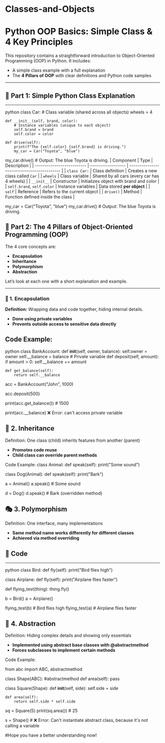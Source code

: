 # Classes-and-Objects
# Python OOP Basics: Simple Class & 4 Key Principles

This repository contains a straightforward introduction to Object-Oriented Programming (OOP) in Python. 
It includes:

- A simple class example with a full explanation
- The **4 Pillars of OOP** with clear definitions and Python code samples

---

## 🧱 Part 1: Simple Python Class Explanation

--- 
python
class Car:
    # Class variable (shared across all objects)
    wheels = 4

    def __init__(self, brand, color):
        # Instance variables (unique to each object)
        self.brand = brand
        self.color = color

    def drive(self):
        print(f"The {self.color} {self.brand} is driving.")
        my_car = Car("Toyota", "blue")
my_car.drive()   # Output: The blue Toyota is driving.
| Component                  | Type               | Description                                 |
| -------------------------- | ------------------ | ------------------------------------------- |
| `class Car:`               | Class definition   | Creates a new class called `Car`            |
| `wheels`                   | Class variable     | Shared by all cars (every car has 4 wheels) |
| `__init__`                 | Constructor        | Initializes object with brand and color     |
| `self.brand`, `self.color` | Instance variables | Data stored **per object**                  |
| `self`                     | Reference          | Refers to the current object                |
| `drive()`                  | Method             | Function defined inside the class           |

my_car = Car("Toyota", "blue")
my_car.drive()   # Output: The blue Toyota is driving.

## 🧠 Part 2: The 4 Pillars of Object-Oriented Programming (OOP)

The 4 core concepts are:

- **Encapsulation**
- **Inheritance**
- **Polymorphism**
- **Abstraction**

Let’s look at each one with a short explanation and example.

---

### 🔐 1. Encapsulation

**Definition:** Wrapping data and code together, hiding internal details.

- **Done using private variables**
- **Prevents outside access to sensitive data directly**

**Code Example:**
---
python
class BankAccount:
  def __init__(self, owner, balance):
        self.owner = owner
        self.__balance = balance  # Private variable
   def deposit(self, amount):
        if amount > 0:
            self.__balance += amount

    def get_balance(self):
        return self.__balance
        
acc = BankAccount("John", 1000)

acc.deposit(500)

print(acc.get_balance())     # 1500

print(acc.__balance)        ❌ Error: can't access private variable

## 🧬 2. Inheritance
Definition: One class (child) inherits features from another (parent)

- **Promotes code reuse**
- **Child class can override parent methods**

Code Example:
class Animal:
    def speak(self):
        print("Some sound")

class Dog(Animal):
    def speak(self):
        print("Bark")
        
a = Animal()
a.speak()   # Some sound

d = Dog()
d.speak()   # Bark (overridden method)

##  🎭 3. Polymorphism
Definition: One interface, many implementations
- **Same method name works differently for different classes**
- **Achieved via method overriding**

## 🔧 Code

---
python
class Bird:
    def fly(self):
        print("Bird flies high")

class Airplane:
    def fly(self):
        print("Airplane flies faster")

def flying_test(thing):
    thing.fly()

b = Bird()
a = Airplane()

flying_test(b)  # Bird flies high
flying_test(a)  # Airplane flies faster


## 🧩 4. Abstraction
Definition: Hiding complex details and showing only essentials
- **Implemented using abstract base classes with @abstractmethod**
- **Forces subclasses to implement certain methods**

Code Example:

from abc import ABC, abstractmethod

class Shape(ABC):
    #abstractmethod
    def area(self):
        pass

class Square(Shape):
    def __init__(self, side):
        self.side = side

    def area(self):
        return self.side * self.side

sq = Square(5)
print(sq.area())  # 25

s = Shape()  # ❌ Error: Can't instantiate abstract class, because it's not calling a variable


#Hope you have a better understanding now!
